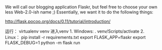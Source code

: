 We will call our blogging application Flaskr, but feel free to choose your own less Web-2.0-ish name ;) Essentially, we want it to do the following things:

http://flask.pocoo.org/docs/0.11/tutorial/introduction/

运行：
virtualenv venv
进入venv
	1. Windows: . venv/Scripts/activate
	2. Linux：
pip install -r requirements.txt
export FLASK_APP=flaskr
export FLASK_DEBUG=1
python -m flask run
